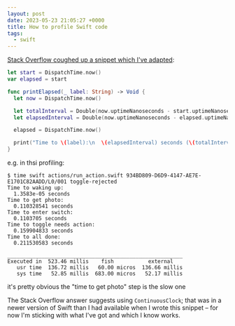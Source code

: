 ```yaml
---
layout: post
date: 2023-05-23 21:05:27 +0000
title: How to profile Swift code
tags:
  - swift
---
```

[Stack Overflow coughed up a snippet which I've adapted](https://stackoverflow.com/a/24755958/1558022):

```swift
let start = DispatchTime.now()
var elapsed = start

func printElapsed(_ label: String) -> Void {
  let now = DispatchTime.now()

  let totalInterval = Double(now.uptimeNanoseconds - start.uptimeNanoseconds) / 1_000_000_000
  let elapsedInterval = Double(now.uptimeNanoseconds - elapsed.uptimeNanoseconds) / 1_000_000_000

  elapsed = DispatchTime.now()

  print("Time to \(label):\n  \(elapsedInterval) seconds (\(totalInterval) total)")
}
```

e.g. in thsi profiling:

```console
$ time swift actions/run_action.swift 934BD809-D6D9-4147-AE7E-E1701C82AADD/L0/001 toggle-rejected
Time to waking up:
  1.3583e-05 seconds
Time to get photo:
  0.110328541 seconds
Time to enter switch:
  0.1103705 seconds
Time to toggle needs action:
  0.159904833 seconds
Time to all done:
  0.211530583 seconds

________________________________________________________
Executed in  523.46 millis    fish           external
   usr time  136.72 millis   60.00 micros  136.66 millis
   sys time   52.85 millis  683.00 micros   52.17 millis
```

it's pretty obvious the "time to get photo" step is the slow one

The Stack Overflow answer suggests using `ContinuousClock`; that was in a newer version of Swift than I had available when I wrote this snippet – for now I'm sticking with what I've got and which I know works.
